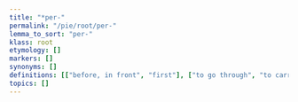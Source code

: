 ```yaml
---
title: "*per-"
permalink: "/pie/root/per-"
lemma_to_sort: "per-"
klass: root
etymology: []
markers: []
synonyms: []
definitions: [["before, in front", "first"], ["to go through", "to carry forth, fare"], ["to try, dare, risk"], ["to sell"]]
topics: []
---
```

